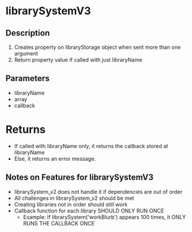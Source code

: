 # librarySystemV3

## Description
1. Creates property on libraryStorage object when sent more than one argument
2. Return property value if called with just libraryName

## Parameters
- libraryName
- array
- callback

# Returns
- If called with libraryName only, it returns the callback stored at libraryName
- Else, it returns an error message.

## Notes on Features for librarySystemV3
- librarySystem_v2 does not handle it if dependencies are out of order
- All challenges in librarySystem_v2 should be met
- Creating libraries not in order should still work
- Callback function for each library SHOULD ONLY RUN ONCE
	- Example: If librarySystem('workBlurb') appears 100 times, it ONLY RUNS THE CALLBACK ONCE